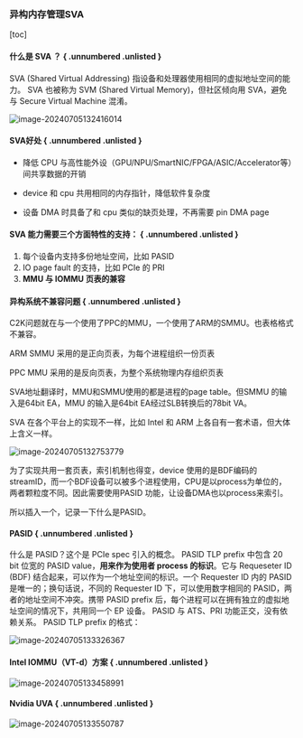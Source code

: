 ### 异构内存管理SVA

[toc]

#### 什么是 SVA ？ { .unnumbered .unlisted }

SVA (Shared Virtual Addressing) 指设备和处理器使用相同的虚拟地址空间的能力。
SVA 也被称为 SVM (Shared Virtual Memory)，但社区倾向用 SVA，避免与 Secure Virtual Machine 混淆。

![image-20240705132416014](book/pdf/src/01_体系结构/01_SMMU/images/SVA/image-20240705132416014.png)

#### SVA好处 { .unnumbered .unlisted }

* 降低 CPU 与高性能外设（GPU/NPU/SmartNIC/FPGA/ASIC/Accelerator等）间共享数据的开销

* device 和 cpu 共用相同的内存指针，降低软件复杂度

* 设备 DMA 时具备了和 cpu 类似的缺页处理，不再需要 pin DMA page

#### SVA 能力需要三个方面特性的支持： { .unnumbered .unlisted }

1. 每个设备内支持多份地址空间，比如 PASID
1. IO page fault 的支持，比如 PCIe 的 PRI
1. **MMU 与 IOMMU 页表的兼容**

#### 异构系统不兼容问题 { .unnumbered .unlisted }

C2K问题就在与一个使用了PPC的MMU，一个使用了ARM的SMMU。也表格格式不兼容。

ARM SMMU 采用的是正向页表，为每个进程组织一份页表

PPC MMU 采用的是反向页表，为整个系统物理内存组织页表

SVA地址翻译时，MMU和SMMU使用的都是进程的page table。但SMMU 的输入是64bit EA，MMU 的输入是64bit EA经过SLB转换后的78bit VA。

SVA 在各个平台上的实现不一样，比如 Intel 和 ARM 上各自有一套术语，但大体上含义一样。

![image-20240705132753779](book/pdf/src/01_体系结构/01_SMMU/images/SVA/image-20240705132753779.png)

为了实现共用一套页表，索引机制也得变，device 使用的是BDF编码的streamID，而一个BDF设备可以被多个进程使用，CPU是以process为单位的，两者颗粒度不同。因此需要使用PASID 功能，让设备DMA也以process来索引。

所以插入一个，记录一下什么是PASID。

#### PASID { .unnumbered .unlisted }

什么是 PASID？这个是 PCIe spec 引入的概念。
PASID TLP prefix 中包含 20 bit 位宽的 PASID value，**用来作为使用者 process 的标识**。它与 Requeseter ID (BDF) 结合起来，可以作为一个地址空间的标识。一个 Requester ID 内的 PASID 是唯一的；换句话说，不同的 Requester ID 下，可以使用数字相同的 PASID，两者的地址空间不冲突。携带 PASID prefix 后，每个进程可以在拥有独立的虚拟地址空间的情况下，共用同一个 EP 设备。
PASID 与 ATS、PRI 功能正交，没有依赖关系。
PASID TLP prefix 的格式：

![image-20240705133326367](book/pdf/src/01_体系结构/01_SMMU/images/SVA/image-20240705133326367.png)

#### Intel IOMMU（VT-d）方案 { .unnumbered .unlisted }

![image-20240705133458991](book/pdf/src/01_体系结构/01_SMMU/images/SVA/image-20240705133458991.png)

#### Nvidia UVA { .unnumbered .unlisted }

![image-20240705133550787](book/pdf/src/01_体系结构/01_SMMU/images/SVA/image-20240705133550787.png)